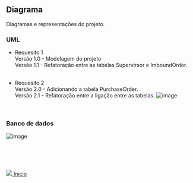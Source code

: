 ## Diagrama
Diagramas e representações do projeto.

### UML

- Requesito 1 <br>
Versão 1.0 - Modelagem do projeto <br>
Versão 1.1 - Refatoração entre as tabelas Supervirsor e ImboundOrder. <br><br>

- Requesito 2 <br>
Versão 2.0 - Adicionando a tabela PurchaseOrder. <br>
Versão 2.1 - Refatoração entre a ligação entre as tabelas.
![image](https://user-images.githubusercontent.com/58067780/185000402-545a9214-4640-48f2-9c1e-93eada44ae6a.png)
<br><br><br>



### Banco de dados
![image](https://user-images.githubusercontent.com/58067780/185000428-b04a0afe-e3f4-4746-b218-3ec7fb8c1a27.png)





<br><br><br><br>
<img src="https://img.icons8.com/ios/20/000000/login-rounded.png"/>[ Inicio](https://github.com/Vila-java/Projeto_Integrador)
